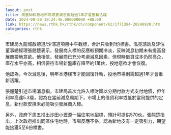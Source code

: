 ```yaml
---
layout: post
title: 測量師料投地市場或要減息後超過1年才會重新活躍
date: 2024-09-20 19:24:46.000000000 +08:00
link: https://news.rthk.hk/rthk/ch/component/k2/1771384-20240920.htm
categories: rthk
---
```


市建局九龍城啟德道/沙浦道項目中午截標，合計只收到1份標書。泓亮諮詢及評估董事總經理張翹楚表示，發展商入標的反應較預期冷淡，反映減息初期未有提高發展商投地意欲。他相信，發展商已充分考慮減息因素，但現時借貸成本仍然高企，庫存水平亦高，相信要待市場新盤庫存降至約1萬伙，投地意欲才會恢復。

他認為，今次減息後，明年本港樓市才能回復升軌，投地市場則需超過1年才會重新活躍。

張翹楚引述市場消息指，市建局首次允許入標財團以分期付款方式支付地價，但年利率高達5.3厘，認為在當前減息周期下，市場上的借貸利率或低於當局提供的定息，新付款安排未必能吸引發展商入標。

另外，政府下周五推出沙田小瀝源一幅住宅地招標，預計可提供570伙。張翹楚指出，上次政府推出同區住宅地時，市場反應不俗，認為新地皮有一定吸引力，期望能接獲5至6份標書。
